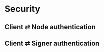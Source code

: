 # Security

<!--
Overview: draw diagrams of how requests flow in this system

Who is authenticating to whom?
-->

## Client &rlarr; Node authentication

<!--
Describe the mTLS authentication for the transport.
Structure of the CA, confining each user into their own space

Outlook for `runes` and how they can be used to limit actions
-->


## Client &rlarr; Signer authentication

<!--
Document how we use a signature from the signer to authorize a client key to sign payloads.

Document how those signatures are passed to the node and signer, and how the signer verifies its authenticity, and authorizes the command

Describe how this prevents attackers from injecting commands directly at the node.
-->
